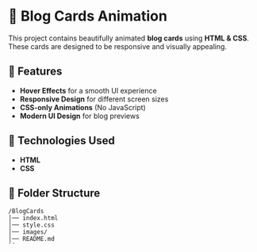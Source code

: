 # 📑 Blog Cards Animation  

This project contains beautifully animated **blog cards** using **HTML & CSS**. These cards are designed to be responsive and visually appealing.  

## 📌 Features  
- **Hover Effects** for a smooth UI experience  
- **Responsive Design** for different screen sizes  
- **CSS-only Animations** (No JavaScript)  
- **Modern UI Design** for blog previews  

## 🚀 Technologies Used  
- **HTML**  
- **CSS**  

## 📂 Folder Structure  
```
/BlogCards
│── index.html
│── style.css
│── images/
│── README.md
``

